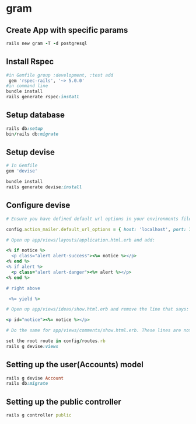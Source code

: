 # gram

## Create App with specific params
```ruby 
rails new gram -T -d postgresql
```

## Install Rspec 
```ruby 
#in Gemfile group :development, :test add 
 gem 'rspec-rails', '~> 5.0.0'
#in command line
bundle install
rails generate rspec:install
```

## Setup database
```ruby 
rails db:setup
bin/rails db:migrate
```

## Setup devise 
```ruby 
# In Gemfile 
gem 'devise'

bundle install 
rails generate devise:install
```

## Configure devise 
```ruby
# Ensure you have defined default url options in your environments files. Open up config/environments/development.rb and add this line:

config.action_mailer.default_url_options = { host: 'localhost', port: 3000 }

# Open up app/views/layouts/application.html.erb and add:

<% if notice %>
  <p class="alert alert-success"><%= notice %></p>
<% end %>
<% if alert %>
  <p class="alert alert-danger"><%= alert %></p>
<% end %>

# right above

 <%= yield %>

# Open up app/views/ideas/show.html.erb and remove the line that says:

<p id="notice"><%= notice %></p>

# Do the same for app/views/comments/show.html.erb. These lines are not necessary as we’ve put the notice in the app/views/layouts/application.html.erb file.

set the root route in config/routes.rb
rails g devise:views
```

## Setting up the user(Accounts) model
```ruby 
rails g devise Account
rails db:migrate
```

## Setting up the public controller 
```ruby 
rails g controller public
```